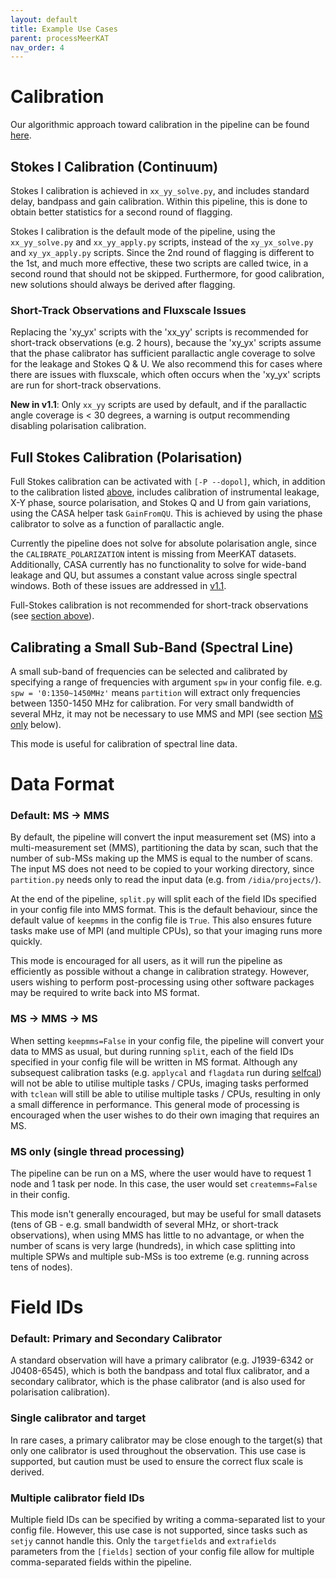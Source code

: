 ```yaml
---
layout: default
title: Example Use Cases
parent: processMeerKAT
nav_order: 4
---
```


# Calibration

Our algorithmic approach toward calibration in the pipeline can be found [here](/docs/processMeerKAT/cross-calibration-in-processmeerkat).

## Stokes I Calibration (Continuum)

Stokes I calibration is achieved in `xx_yy_solve.py`, and includes standard delay, bandpass and gain calibration. Within this pipeline, this is done to obtain better statistics for a second round of flagging.

Stokes I calibration is the default mode of the pipeline, using the `xx_yy_solve.py` and `xx_yy_apply.py` scripts, instead of the `xy_yx_solve.py` and `xy_yx_apply.py` scripts. Since the 2nd round of flagging is different to the 1st, and much more effective, these two scripts are called twice, in a second round that should not be skipped. Furthermore, for good calibration, new solutions should always be derived after flagging.

<!-- Krishna to revise -->
<!-- Lastly, it is recommended the 'xy_yx' scripts be run anyway, since linear feeds tend to have non-negligible coupling between the feeds, and so even to get a good Stokes I image, full Stokes calibration may be required.

Therefore, for Stokes I calibration, the 'xy_yx' scripts may be replaced with the 'xx_yy' scripts, in which case only a minimal speedup will be gained. Therefore, this use case is generally discouraged. One reason for this use case may be where issues arise with the calibration, and to simplify the processing to what is well understood. -->

### Short-Track Observations and Fluxscale Issues

Replacing the 'xy_yx' scripts with the 'xx_yy' scripts is recommended for short-track observations (e.g. 2 hours), because the 'xy_yx' scripts assume that the phase calibrator has sufficient parallactic angle coverage to solve for the leakage and Stokes Q & U. We also recommend this for cases where there are issues with fluxscale, which often occurs when the 'xy_yx' scripts are run for short-track observations.

**New in v1.1**: Only `xx_yy` scripts are used by default, and if the parallactic angle coverage is < 30 degrees, a warning is output recommending disabling polarisation calibration.

## Full Stokes Calibration (Polarisation)

Full Stokes calibration can be activated with `[-P --dopol]`, which, in addition to the calibration listed [above](#stokes-i-calibration-continuum), includes calibration of instrumental leakage, X-Y phase, source polarisation, and Stokes Q and U from gain variations, using the CASA helper task `GainFromQU`. This is achieved by using the phase calibrator to solve as a function of parallactic angle.

Currently the pipeline does not solve for absolute polarisation angle, since the `CALIBRATE_POLARIZATION` intent is missing from MeerKAT datasets. Additionally, CASA currently has no functionality to solve for wide-band leakage and QU, but assumes a constant value across single spectral windows. Both of these issues are addressed in [v1.1](/docs/processMeerKAT/release-notes#version-11).

Full-Stokes calibration is not recommended for short-track observations (see [section above](#short-track-observations-and-fluxscale-issues)).

## Calibrating a Small Sub-Band (Spectral Line)

A small sub-band of frequencies can be selected and calibrated by specifying a range of frequencies with argument `spw` in your config file. e.g. `spw = '0:1350~1450MHz'` means `partition` will extract only frequencies between 1350-1450 MHz for calibration. For very small bandwidth of several MHz, it may not be necessary to use MMS and MPI (see section [MS only](#ms-only-single-thread-processing) below).

This mode is useful for calibration of spectral line data.

# Data Format

### Default: MS -> MMS

By default, the pipeline will convert the input measurement set (MS) into a multi-measurement set (MMS), partitioning the data by scan, such that the number of sub-MSs making up the MMS is equal to the number of scans. The input MS does not need to be copied to your working directory, since `partition.py` needs only to read the input data (e.g. from `/idia/projects/`).

At the end of the pipeline, `split.py` will split each of the field IDs specified in your config file into MMS format. This is the default behaviour, since the default value of `keepmms` in the config file is `True`. This also ensures future tasks make use of MPI (and multiple CPUs), so that your imaging runs more quickly.

This mode is encouraged for all users, as it will run the pipeline as efficiently as possible without a change in calibration strategy. However, users wishing to perform post-processing using other software packages may be required to write back into MS format.

### MS -> MMS -> MS

When setting `keepmms=False` in your config file, the pipeline will convert your data to MMS as usual, but during running `split`, each of the field IDs specified in your config file will be written in MS format. Although any subsequest calibration tasks (e.g. `applycal` and `flagdata` run during [selfcal](/docs/processMeerKAT/self-calibration-in-processmeerkat)) will not be able to utilise multiple tasks / CPUs, imaging tasks performed with `tclean` will still be able to utilise multiple tasks / CPUs, resulting in only a small difference in performance. This general mode of processing is encouraged when the user wishes to do their own imaging that requires an MS.

### MS only (single thread processing)

The pipeline can be run on a MS, where the user would have to request 1 node and 1 task per node. In this case, the user would set `createmms=False` in their config.

This mode isn't generally encouraged, but may be useful for small datasets (tens of GB - e.g. small bandwidth of several MHz, or short-track observations), when using MMS has little to no advantage, or when the number of scans is very large (hundreds), in which case splitting into multiple SPWs and multiple sub-MSs is too extreme (e.g. running across tens of nodes).

# Field IDs

### Default: Primary and Secondary Calibrator

A standard observation will have a primary calibrator (e.g. J1939-6342 or J0408-6545), which is both the bandpass and total flux calibrator, and a secondary calibrator, which is the phase calibrator (and is also used for polarisation calibration).

### Single calibrator and target

In rare cases, a primary calibrator may be close enough to the target(s) that only one calibrator is used throughout the observation. This use case is supported, but caution must be used to ensure the correct flux scale is derived.

### Multiple calibrator field IDs

Multiple field IDs can be specified by writing a comma-separated list to your config file. However, this use case is not supported, since tasks such as `setjy` cannot handle this. Only the `targetfields` and `extrafields` parameters from the `[fields]` section of your config file allow for multiple comma-separated fields within the pipeline.
